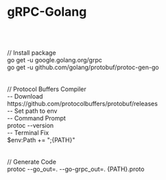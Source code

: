 # gRPC-Golang
<br/>
<br/>
<br/>
// Install package <br/>
go get -u google.golang.org/grpc <br/>
go get -u github.com/golang/protobuf/protoc-gen-go <br/>
<br/>
<br/>
// Protocol Buffers Compiler <br/>
-- Download <br/>
https://github.com/protocolbuffers/protobuf/releases <br/>
-- Set path to env <br/>
-- Command Prompt <br/>
protoc --version <br/>
-- Terminal Fix <br/>
$env:Path += ";{PATH}" <br/>
<br/>
<br/>
// Generate Code <br/>
protoc --go_out=. --go-grpc_out=. {PATH}.proto <br/>
